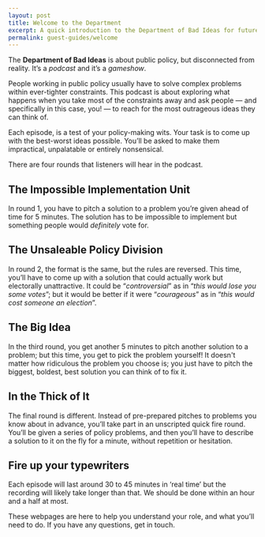```yaml
---
layout: post
title: Welcome to the Department
excerpt: A quick introduction to the Department of Bad Ideas for future guests.
permalink: guest-guides/welcome
---
```


The **Department of Bad Ideas** is about public policy, but disconnected from reality. It’s a *podcast* and it’s a *gameshow*.

People working in public policy usually have to solve complex problems within ever-tighter constraints. This podcast is about exploring what happens when you take most of the constraints away and ask people — and specifically in this case, you! — to reach for the most outrageous ideas they can think of.

Each episode, is a test of your policy-making wits. Your task is to come up with the best-worst ideas possible. You’ll be asked to make them impractical, unpalatable or entirely nonsensical.

There are four rounds that listeners will hear in the podcast.

## The Impossible Implementation Unit

In round 1, you have to pitch a solution to a problem you’re given ahead of time for 5 minutes. The solution has to be impossible to implement but something people would *definitely* vote for. 

## The Unsaleable Policy Division

In round 2, the format is the same,  but the rules are reversed. This time, you’ll have to come up with a solution that could actually work but electorally unattractive. It could be “*controversial*” as in “*this would lose you some votes*”; but it would be better if it were “*courageous*” as in “*this would cost someone an election*”.

## The Big Idea

In the third round, you get another 5 minutes to pitch another solution to a problem; but this time, you get to pick the problem yourself! It doesn't matter how ridiculous the problem you choose is; you just have to pitch the biggest, boldest, best solution you can think of to fix it.

## In the Thick of It

The final round is different. Instead of pre-prepared pitches to problems you know about in advance, you’ll take part in an unscripted quick fire round. You’ll be given a series of policy problems, and then you’ll have to describe a solution to it on the fly for a minute, without repetition or hesitation.

## Fire up your typewriters

Each episode will last around 30 to 45 minutes in ‘real time’ but the recording will likely take longer than that. We should be done within an hour and a half at most.

These webpages are here to help you understand your role, and what you’ll need to do. If you have any questions, get in touch.